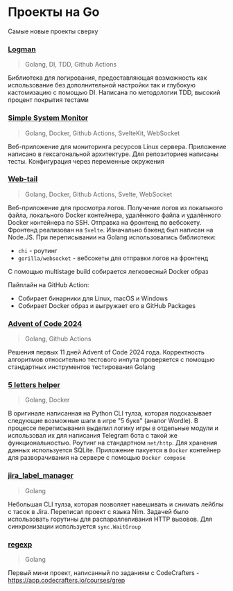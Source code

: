 # Проекты на Go

Самые новые проекты сверху

### [Logman](https://github.com/mishankov/logman)

> Golang, DI, TDD, Github Actions

Библиотека для логирования, предоставляющая возможность как использование без дополнительной настройки так и глубокую кастомизацию с помощью DI. Написана по методологии TDD, высокий процент покрытия тестами

### [Simple System Monitor](https://github.com/mishankov/simple-system-monitor)

> Golang, Docker, Github Actions, SvelteKit, WebSocket

Веб-приложение для мониторинга ресурсов Linux сервера. Приложение написано в гексагональной архитектуре. Для репозиториев написаны тесты. Конфигурация через переменные окружения

### [Web-tail](https://github.com/mishankov/web-tail)

> Golang, Docker, Github Actions, Svelte, WebSocket

Веб-приложение для просмотра логов. Получение логов из локального файла, локального Docker контейнера, удалённого файла и удалённого Docker контейнера по SSH. Отправка на фронтенд по вебсокету. Фронтенд реализован на `Svelte`. Изначально бэкенд был написан на Node.JS. При переписывании на Golang использовались библиотеки:
- `chi` - роутинг
- `gorilla/websocket` - вебсокеты для отправки логов на фронтенд

С помощью multistage build собирается легковесный Docker образ

Пайплайн на GitHub Action:
- Собирает бинарники для Linux, macOS и Windows
- Собирает Docker образ и выгружает его в GitHub Packages

### [Advent of Code 2024](https://github.com/mishankov/adventofcode2024)

> Golang, Github Actions

Решения первых 11 дней Advent of Code 2024 года. Корректность алгоритмов относительно тестового инпута проверяется с помощью стандартных инструментов тестирования Golang

### [5 letters helper](https://github.com/mishankov/5-letters-helper)

> Golang, Docker

В оригинале написанная на Python CLI тулза, которая подсказывает следующие возможные шаги в игре "5 букв" (аналог Wordle). В процессе переписывания выделил логику игры в отдельные модули и использовал их для написания Telegram бота с такой же функциональностью. Роутинг на стандартном `net/http`. Для хранения данных используется SQLite. Приложение пакуется в `Docker` контейнер для разворачивания на сервере с помощью `Docker compose`

### [jira_label_manager](https://github.com/mishankov/jira_label_manager)

> Golang

Небольшая CLI тулза, которая позволяет навешивать и снимать лейблы с тасок в Jira. Переписал проект с языка Nim. Задачей было использовать горутины для распараллеливания HTTP вызовов. Для синхронизации используется `sync.WaitGroup`

### [regexp](https://github.com/mishankov/regexp)

> Golang

Первый мини проект, написанный по заданиям с CodeCrafters - https://app.codecrafters.io/courses/grep
